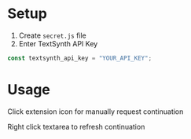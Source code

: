 # Setup
1. Create `secret.js` file
2. Enter TextSynth API Key
```javascript
const textsynth_api_key = "YOUR_API_KEY";
```

# Usage
Click extension icon for manually request continuation

Right click textarea to refresh continuation